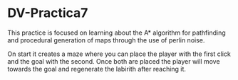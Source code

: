 # DV-Practica7

This practice is focused on learning about the A* algorithm for pathfinding and procedural generation of maps through the use of perlin noise.

On start it creates a maze where you can place the player with the first click and the goal with the second. Once both are placed the player will move towards the goal and regenerate the labirith after reaching it.